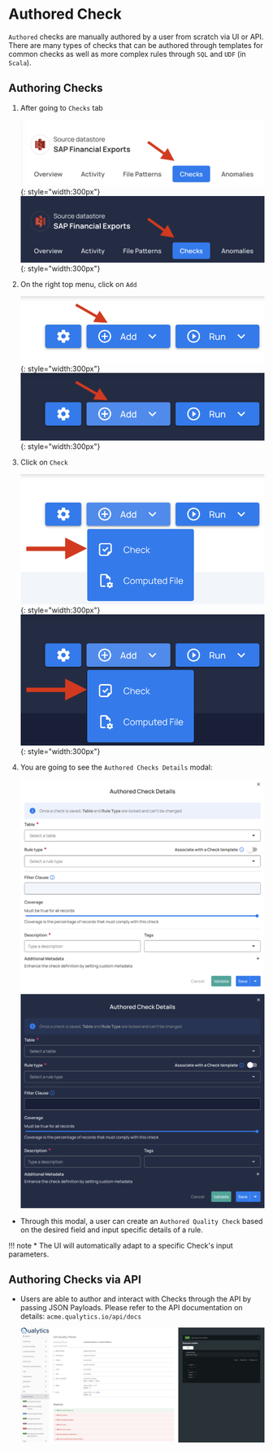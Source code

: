 # Authored Check

`Authored` checks are manually authored by a user from scratch via UI or API. There are many types of checks that can be authored through templates for common checks as well as more complex rules through `SQL` and `UDF` (in `Scala`).

## Authoring Checks

1.  After going to `Checks` tab

    ![Screenshot](../assets/checks/checks-tab-light.png#only-light){: style="width:300px"}
    ![Screenshot](../assets/checks/checks-tab-dark.png#only-dark){: style="width:300px"}

2.  On the right top menu, click on `Add`

    ![Screenshot](../assets/checks/add-light.png#only-light){: style="width:300px"}
    ![Screenshot](../assets/checks/add-dark.png#only-dark){: style="width:300px"}

3.  Click on `Check`

    ![Screenshot](../assets/checks/check-light.png#only-light){: style="width:300px"}
    ![Screenshot](../assets/checks/check-dark.png#only-dark){: style="width:300px"}

4. You are going to see the `Authored Checks Details` modal:

    ![Screenshot](../assets/checks/authored-check-details-light.png#only-light)
    ![Screenshot](../assets/checks/authored-check-details-dark.png#only-dark)

* Through this modal, a user can create an `Authored Quality Check` based on the desired field and input specific details of a rule.

!!! note
    * The UI will automatically adapt to a specific Check's input parameters.

## Authoring Checks via API

* Users are able to author and interact with Checks through the API by passing JSON Payloads. Please refer to the API documentation on details: `acme.qualytics.io/api/docs`

    ![Screenshot](../assets/checks/quality-checks-doc.png)

